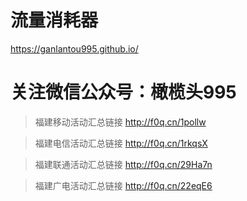 
# 流量消耗器

https://ganlantou995.github.io/

# 关注微信公众号：橄榄头995 

>福建移动活动汇总链接
 http://f0q.cn/1pollw
 
>福建电信活动汇总链接
http://f0q.cn/1rkqsX

>福建联通活动汇总链接
http://f0q.cn/29Ha7n

>福建广电活动汇总链接
http://f0q.cn/22eqE6
